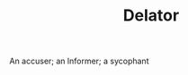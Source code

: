 ---
title: Delator
letter: D
permalink: "/definitions/bld-delator.html"
body: An accuser; an lnformer; a sycophant
published_at: '2018-07-07'
source: Black's Law Dictionary 2nd Ed (1910)
layout: post
---